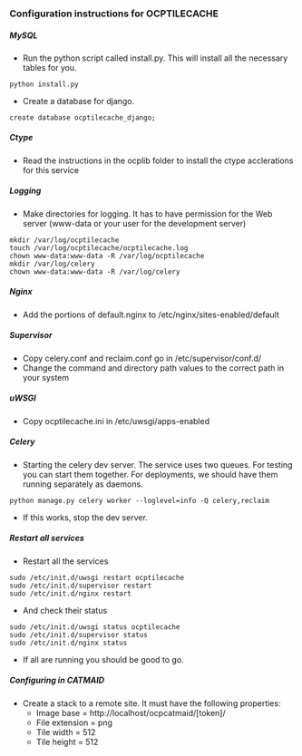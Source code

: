 ### Configuration instructions for OCPTILECACHE


##### MySQL
  
  * Run the python script called install.py. This will install all the necessary tables for you.

  ```mysql
  python install.py
  ```

  * Create a database for django.

  ```mysql
  create database ocptilecache_django;
  ```

##### Ctype

  * Read the instructions in the ocplib folder to install the ctype acclerations for this service

##### Logging
  
  * Make directories for logging. It has to have permission for the Web server (www-data or your user for the development server)

  ```
  mkdir /var/log/ocptilecache
  touch /var/log/ocptilecache/ocptilecache.log
  chown www-data:www-data -R /var/log/ocptilecache 
  mkdir /var/log/celery
  chown www-data:www-data -R /var/log/celery 
  ```

##### Nginx
  
  * Add the portions of default.nginx to /etc/nginx/sites-enabled/default

##### Supervisor

  * Copy celery.conf and reclaim.conf go in /etc/supervisor/conf.d/
  * Change the command and directory path values to the correct path in your system

##### uWSGI
  
  * Copy ocptilecache.ini in /etc/uwsgi/apps-enabled

##### Celery

  * Starting the celery dev server.  The service uses two queues.  For testing you can start them together.  For deployments, we should have them running separately as daemons.

  ```
  python manage.py celery worker --loglevel=info -Q celery,reclaim
  ```

  * If this works, stop the dev server.

##### Restart all services
  
  * Restart all the services
  
  ```
  sudo /etc/init.d/uwsgi restart ocptilecache
  sudo /etc/init.d/supervisor restart 
  sudo /etc/init.d/nginx restart 
  ```

  * And check their status

  ```
  sudo /etc/init.d/uwsgi status ocptilecache
  sudo /etc/init.d/supervisor status 
  sudo /etc/init.d/nginx status 
  ```

  * If all are running you should be good to go.

##### Configuring in CATMAID

  * Create a stack to a remote site.  It must have the following properties:
    * Image base = http://localhost/ocpcatmaid/[token]/
    * File extension = png
    * Tile width = 512
    * Tile height = 512
